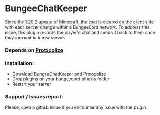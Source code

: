 # BungeeChatKeeper

Since the 1.20.2 update of Minecraft, the chat is cleared on the client side with each server change within a BungeeCord network. To address this issue, this plugin records the player's chat and sends it back to them once they connect to a new server.

### **Depends on [Protocolize](https://www.spigotmc.org/resources/protocolize-protocollib-for-bungeecord-waterfall-velocity.63778/)**

### Installation:
- Download BungeeChatKeeper and Protocolize
- Drop plugins on your bungeecord plugins folder
- Restart your server


### Support / Issues report:
Please, open a github issue if you encounter any issue with the plugin.